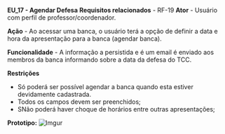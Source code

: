 **EU_17 - Agendar Defesa**
**Requisitos relacionados** - RF-19
**Ator** -  Usuário com perfil de professor/coordenador.

**Ação** - Ao acessar uma banca, o usuário terá a opção de definir a data e hora da apresentação para a banca (agendar banca).


**Funcionalidade** - A informação a persistida e é um email é enviado aos membros da banca informando sobre a data da defesa do TCC.

**Restrições**
- Só poderá ser possível agendar a banca quando esta estiver devidamente cadastrada.
- Todos os campos devem ser preenchidos;
- SNão poderá haver choque de horários entre outras apresentações;

**Prototipo:**
![Imgur](http://i.imgur.com/vYC1zwu.png)
